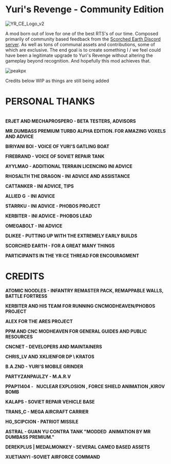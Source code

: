 # Yuri's Revenge - Community Edition

![YR_CE_Logo_v2](https://user-images.githubusercontent.com/72227841/173371253-bbb8a9db-5a1d-487f-a88b-e8e6e112f9b7.png)

A mod born out of love for one of the best RTS's of our time. Composed primarily of community based feedback from the  <a href="https://discord.gg/PsJ4WSxGV5">Scorched Earth Discord server</a>. As well as tons of communal assets and contributions, some of which are exclusive. The end goal is to create something I / we feel could have been a legitimate upgrade to Yuri's Revenge without altering the gameplay beyond recognition. And hopefully this mod achieves that.


![peakpx](https://user-images.githubusercontent.com/72227841/173369562-20d4b607-7690-4bbe-aaa6-a22aec78ab1e.png)


Credits below WIP as things are still being added

# PERSONAL THANKS

**\
ERJET AND MECHAPROSPERO - BETA TESTERS, ADVISORS**

**MR.DUMBASS PREMIUM TURBO ALPHA EDITION. FOR AMAZING VOXELS AND ADVICE**

**BIRIYANI BOI - VOICE OF YURI'S GATLING BOAT**

**FIREBRAND - VOICE OF SOVIET REPAIR TANK**

**AYYLMAO - ADDITIONAL TERRAIN LICENCING INI ADVICE**

**RHOSALTH THE DRAGON - INI ADVICE AND ASSISTANCE**

**CATTANKER - INI ADVICE, TIPS**

**ALLIED G  - INI ADVICE**

**STARRKU - INI ADVICE - PHOBOS PROJECT**

**KERBITER - INI ADVICE - PHOBOS LEAD**

**OMEGABOLT - INI ADVICE**

**DLIKEE - PUTTING UP WITH THE EXTREMELY EARLY BUILDS**

**SCORCHED EARTH - FOR A GREAT MANY THINGS**

**PARTICIPANTS IN THE YR:CE THREAD FOR ENCOURAGMENT**

# CREDITS

**ATOMIC NOODLES - INFANTRY REMASTER PACK, REMAPPABLE WALLS, BATTLE FORTRESS**

**KERBITER AND HIS TEAM FOR RUNNING CNCMODHEAVEN/PHOBOS PROJECT**

**ALEX FOR THE ARES PROJECT**

**PPM AND CNC MODHEAVEN FOR GENERAL GUIDES AND PUBLIC RESOURCES**

**CNCNET - DEVELOPERS AND MAINTAINERS**

**CHRIS_LV AND XKLIENFOR DP \ KRATOS**

**B.A.ZND - YURI'S MOBILE GRINDER**

**PARTYZANPAULZY - M.A.R.V**

**PPAP11404 -   NUCLEAR EXPLOSION , FORCE SHIELD ANIMATION ,KIROV BOMB**

**KALAPS - SOVIET REPAIR VEHICLE BASE**

**TRANS_C - MEGA AIRCRAFT CARRIER**

**HG_SCIPCION - PATRIOT MISSILE**

**ASTRAL - GUAN YU CONTRA TANK "MODDED  ANIMATION BY MR DUMBASS PREMIUM."**

**DEREKPLUS | MEDALMONKEY - SEVERAL CAMEO BASED ASSETS**

**XUETIANYI -SOVIET AIRFORCE COMMAND**

